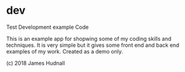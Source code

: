 # dev
Test Development example Code

This is an example app for shopwing some of my coding skills and techniques. It is very simple but it gives some front end and back end examples of my work. Created as a demo only. 

(c) 2018 James Hudnall 
